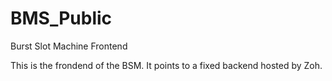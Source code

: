 # BMS_Public
Burst Slot Machine Frontend

This is the frondend of the BSM.
It points to a fixed backend hosted by Zoh.
